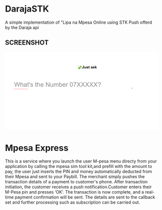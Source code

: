 # DarajaSTK
A simple implementation of "Lipa na Mpesa Online using STK Push offerd by the Daraja api

## SCREENSHOT
![Alt text](https://github.com/CreamyMilk/DarajaSTK/blob/master/Form%20For%20STK%20PUSH.png "Optional title")

# Mpesa Express
This is a service where you launch the user M-pesa menu directy from your application by calling the mpesa sim tool kit,and prefill with the amount to pay, the user just inserts the PIN and money automatically deducted from their Mpesa and sent to your Paybill. The merchant simply pushes the transaction details of a payment to customer's phone. After transaction initiation, the customer receives a push notification.Customer enters their M-Pesa pin and presses ‘OK’. The transaction is now complete, and a real-time payment confirmation will be sent. The details are sent to the callback set and further processing such as subscription can be carried out.
